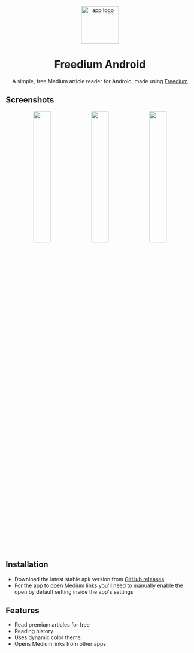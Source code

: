 <div align="center">
<img src="https://github.com/user-attachments/assets/709c230a-dc55-4913-b98d-c13a0d3c3037" alt="app logo" width="100" height="100"/>
</div>
<h1 align="center">Freedium Android</h1>
<div align="center">
  
A simple, free Medium article reader for Android, made using [Freedium](https://codeberg.org/Freedium-cfd)

</div>

## Screenshots

<div align="center">
<div>
<img src="https://github.com/user-attachments/assets/dc3534af-f3bf-48f3-8976-abf11342ee87" width="30%" />
<img src="https://github.com/user-attachments/assets/a25baa27-ca64-4849-8a8b-388ceecf154f" width="30%" />
<img src="https://github.com/user-attachments/assets/fa84b958-5389-4d2d-ae44-affe27a31709" width="30%" />
</div>
</div>

## Installation
- Download the latest stable apk version from [GitHub releases](https://github.com/tomatopickle/Freedium-Android/releases/latest)
- For the app to open Medium links you'll need to manually enable the open by default setting inside the app's settings

## Features
- Read premium articles for free
- Reading history
- Uses dynamic color theme.
- Opens Medium links from other apps
